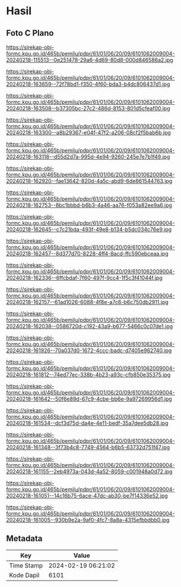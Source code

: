 # Hasil

## Foto C Plano

https://sirekap-obj-formc.kpu.go.id/465b/pemilu/pdpr/61/01/06/20/09/6101062009004-20240218-115513--0e251478-29a6-4d69-80d8-000d846586a2.jpg

https://sirekap-obj-formc.kpu.go.id/465b/pemilu/pdpr/61/01/06/20/09/6101062009004-20240218-163659--72f78bd1-f350-4f60-bda3-b4dc806437d1.jpg

https://sirekap-obj-formc.kpu.go.id/465b/pemilu/pdpr/61/01/06/20/09/6101062009004-20240218-163508--b37305bc-27c2-486d-8153-801d5cfeaf00.jpg

https://sirekap-obj-formc.kpu.go.id/465b/pemilu/pdpr/61/01/06/20/09/6101062009004-20240218-163300--a8b29367-e04f-47f2-a206-08cf2f5bab6b.jpg

https://sirekap-obj-formc.kpu.go.id/465b/pemilu/pdpr/61/01/06/20/09/6101062009004-20240218-163118--d55d2d7a-995d-4e94-9260-245e7e7b1f49.jpg

https://sirekap-obj-formc.kpu.go.id/465b/pemilu/pdpr/61/01/06/20/09/6101062009004-20240218-162920--fae13642-820d-4a5c-abd9-6de861544763.jpg

https://sirekap-obj-formc.kpu.go.id/465b/pemilu/pdpr/61/01/06/20/09/6101062009004-20240218-162753--8bc1bbbd-b6b3-4a46-aa76-f053a82ee9a6.jpg

https://sirekap-obj-formc.kpu.go.id/465b/pemilu/pdpr/61/01/06/20/09/6101062009004-20240218-162645--c7c21bda-493f-49e8-b134-b5dc034c76e9.jpg

https://sirekap-obj-formc.kpu.go.id/465b/pemilu/pdpr/61/01/06/20/09/6101062009004-20240218-162457--8d377d70-8228-4ff4-8acd-ffc590ebceaa.jpg

https://sirekap-obj-formc.kpu.go.id/465b/pemilu/pdpr/61/01/06/20/09/6101062009004-20240218-162336--6ffcbdaf-7f60-497f-9cc4-1f5c3f41044f.jpg

https://sirekap-obj-formc.kpu.go.id/465b/pemilu/pdpr/61/01/06/20/09/6101062009004-20240218-162157--61ad1026-6088-4f8e-a7c6-b6c750db2911.jpg

https://sirekap-obj-formc.kpu.go.id/465b/pemilu/pdpr/61/01/06/20/09/6101062009004-20240218-162038--0586720d-c192-43a9-b677-5466c0c07de1.jpg

https://sirekap-obj-formc.kpu.go.id/465b/pemilu/pdpr/61/01/06/20/09/6101062009004-20240218-161926--70a037d0-1672-4ccc-badc-d7405e962740.jpg

https://sirekap-obj-formc.kpu.go.id/465b/pemilu/pdpr/61/01/06/20/09/6101062009004-20240218-161812--74ed77ec-338b-4b23-a93c-cfb850e35375.jpg

https://sirekap-obj-formc.kpu.go.id/465b/pemilu/pdpr/61/01/06/20/09/6101062009004-20240218-161642--50f6e89d-67c9-4cbe-bb6e-9a97269956d1.jpg

https://sirekap-obj-formc.kpu.go.id/465b/pemilu/pdpr/61/01/06/20/09/6101062009004-20240218-161534--dcf3d75d-da4e-4e11-bedf-35a7dee5db28.jpg

https://sirekap-obj-formc.kpu.go.id/465b/pemilu/pdpr/61/01/06/20/09/6101062009004-20240218-161348--3f73b4c8-7749-4564-b6b5-63732d751f47.jpg

https://sirekap-obj-formc.kpu.go.id/465b/pemilu/pdpr/61/01/06/20/09/6101062009004-20240218-161155--2eb4973a-043d-4a52-8059-c001948a0d72.jpg

https://sirekap-obj-formc.kpu.go.id/465b/pemilu/pdpr/61/01/06/20/09/6101062009004-20240218-161051--14c16b75-6ace-47dc-ab30-be7f14336e52.jpg

https://sirekap-obj-formc.kpu.go.id/465b/pemilu/pdpr/61/01/06/20/09/6101062009004-20240218-161005--930b9e2a-9af0-4fc7-8a8a-4315efbbdbb0.jpg


## Metadata

| Key        | Value               |
| ---------- | ------------------- |
| Time Stamp | 2024-02-19 06:21:02 |
| Kode Dapil | 6101                |




